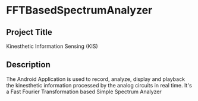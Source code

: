 # FFTBasedSpectrumAnalyzer
## Project Title
Kinesthetic Information Sensing (KIS)
## Description
The Android Application is used to record, analyze, display and playback the kinesthetic information processed by the analog circuits in real time.
It's a Fast Fourier Transformation based Simple Spectrum Analyzer

